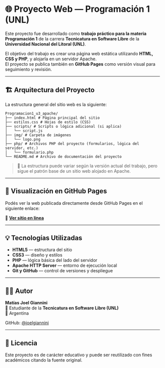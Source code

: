 # 🌐 Proyecto Web — Programación 1 (UNL)

Este proyecto fue desarrollado como **trabajo práctico para la materia Programación 1** de la carrera **Tecnicatura en Software Libre** de la **Universidad Nacional del Litoral (UNL)**.

El objetivo del trabajo es crear una página web estática utilizando **HTML, CSS y PHP**, y alojarla en un servidor Apache.  
El proyecto se publica también en **GitHub Pages** como versión visual para seguimiento y revisión.

---

## 🏗️ Arquitectura del Proyecto

La estructura general del sitio web es la siguiente:
```shell
Programacion1_u3_apache/
├── index.html # Página principal del sitio
├── estilos.css # Hojas de estilo (CSS)
├── scripts/ # Scripts o lógica adicional (si aplica)
│   └── script.js
├── img/ # Carpeta de imágenes
│   └── logo.png
├── php/ # Archivos PHP del proyecto (formularios, lógica del servidor, etc.)
│   └── formulario.php
└── README.md # Archivo de documentación del proyecto
```

> 📝 La estructura puede variar según la versión actual del trabajo, pero sigue el patrón base de un sitio web alojado en Apache.

---

## 🚀 Visualización en GitHub Pages

Podés ver la web publicada directamente desde GitHub Pages en el siguiente enlace:

🔗 **[Ver sitio en línea](https://joelgiannini.github.io/Programacion1_u3_apache/)**

---

## 💡 Tecnologías Utilizadas

- **HTML5** — estructura del sitio  
- **CSS3** — diseño y estilos  
- **PHP** — lógica básica del lado del servidor  
- **Apache HTTP Server** — entorno de ejecución local  
- **Git y GitHub** — control de versiones y despliegue

---

## 👨‍💻 Autor

**Matías Joel Giannini**  
📘 Estudiante de la **Tecnicatura en Software Libre (UNL)**  
📍 Argentina  

GitHub: [@joelgiannini](https://github.com/joelgiannini)

---

## 📄 Licencia

Este proyecto es de carácter educativo y puede ser reutilizado con fines académicos citando la fuente original.

